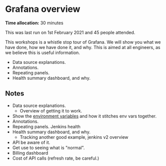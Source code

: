 # Grafana overview

**Time allocation:** 30 minutes

This was last run on 1st February 2021 and 45 people attended.

This workshops is a whistle stop tour of Grafana. We will show you what we have done, how we have done it, and why. This is aimed at all engineers, as we believe this is useful information.

- Data source explanations.
- Annotations.
- Repeating panels.
- Health summary dashboard, and why.

## Notes

- Data source explanations.
  - Overview of getting it to work.
- Show the [environment variables](https://main.dev.emis-x-monitoring.uk/d/dWxztlpGz/tracking-overview?orgId=1&refresh=5s) and how it stitches env vars together.
- Annotations.
- Repeating panels. Jenkins health
- Health summary dashboard, and why.
  - Tracking another good example, jenkins v2 overview
- API be aware of it.
- Get use to seeing what is "normal".
- Billing dashboard
- Cost of API calls (refresh rate, be careful.)
